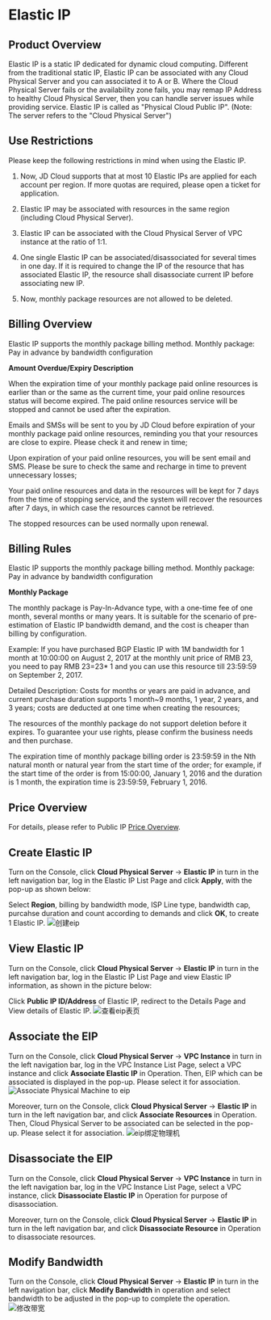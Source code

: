 # Elastic IP

## Product Overview

Elastic IP is a static IP dedicated for dynamic cloud computing. Different from the traditional static IP, Elastic IP can be associated with any Cloud Physical Server and you can associated it to A or B. Where the Cloud Physical Server fails or the availability zone fails, you may remap IP Address to healthy Cloud Physical Server, then you can handle server issues while providing service. Elastic IP is called as "Physical Cloud Public IP". (Note: The server refers to the "Cloud Physical Server")

## Use Restrictions

Please keep the following restrictions in mind when using the Elastic IP.

1. Now, JD Cloud supports that at most 10 Elastic IPs are applied for each account per region. If more quotas are required, please open a ticket for application.<br/>

2. Elastic IP may be associated with resources in the same region (including Cloud Physical Server).<br/>

3. Elastic IP can be associated with the Cloud Physical Server of VPC instance at the ratio of 1:1.<br/>

4. One single Elastic IP can be associated/disassociated for several times in one day. If it is required to change the IP of the resource that has associated Elastic IP, the resource shall disassociate current IP before associating new IP.<br/>

5. Now, monthly package resources are not allowed to be deleted.<br/>

## Billing Overview

Elastic IP supports the monthly package billing method. Monthly package: Pay in advance by bandwidth configuration

**Amount Overdue/Expiry Description**

When the expiration time of your monthly package paid online resources is earlier than or the same as the current time, your paid online resources status will become expired. The paid online resources service will be stopped and cannot be used after the expiration.

Emails and SMSs will be sent to you by JD Cloud before expiration of your monthly package paid online resources, reminding you that your resources are close to expire. Please check it and renew in time;

Upon expiration of your paid online resources, you will be sent email and SMS. Please be sure to check the same and recharge in time to prevent unnecessary losses;

Your paid online resources and data in the resources will be kept for 7 days from the time of stopping service, and the system will recover the resources after 7 days, in which case the resources cannot be retrieved.

The stopped resources can be used normally upon renewal.

## Billing Rules

Elastic IP supports the monthly package billing method. Monthly package: Pay in advance by bandwidth configuration

**Monthly Package**

The monthly package is Pay-In-Advance type, with a one-time fee of one month, several months or many years. It is suitable for the scenario of pre-estimation of Elastic IP bandwidth demand, and the cost is cheaper than billing by configuration.

Example:
If you have purchased BGP Elastic IP with 1M bandwidth for 1 month at 10:00:00 on August 2, 2017 at the monthly unit price of RMB 23, you need to pay RMB 23=23* 1 and you can use this resource till 23:59:59 on September 2, 2017.

Detailed Description:
Costs for months or years are paid in advance, and current purchase duration supports 1 month~9 months, 1 year, 2 years, and 3 years; costs are deducted at one time when creating the resources;

The resources of the monthly package do not support deletion before it expires. To guarantee your use rights, please confirm the business needs and then purchase.

The expiration time of monthly package billing order is 23:59:59 in the Nth natural month or natural year from the start time of the order; for example, if the start time of the order is from 15:00:00, January 1, 2016 and the duration is 1 month, the expiration time is 23:59:59, February 1, 2016.

## Price Overview

For details, please refer to Public IP [Price Overview](../../Pricing/Price-Overview.md).

## Create Elastic IP

Turn on the Console, click **Cloud Physical Server** -> **Elastic IP** in turn in the left navigation bar, log in the Elastic IP List Page and click **Apply**, with the pop-up as shown below:<br/>

Select **Region**, billing by bandwidth mode, ISP Line type, bandwidth cap, purcahse duration and count according to demands and click **OK**, to create 1 Elastic IP.
![创建eip](https://github.com/jdcloudcom/en/blob/cn-cloud-physical-server-latest/image/Hyper-Converged-IDC/Cloud-Physical-Server/CPS-VPC-033.png)

## View Elastic IP

Turn on the Console, click **Cloud Physical Server** -> **Elastic IP** in turn in the left navigation bar, log in the Elastic IP List Page and view Elastic IP information, as shown in the picture below:<br/>

Click **Public IP ID/Address** of Elastic IP, redirect to the Details Page and View details of Elastic IP.
![查看eip表页](https://github.com/jdcloudcom/en/blob/cn-cloud-physical-server-latest/image/Hyper-Converged-IDC/Cloud-Physical-Server/CPS-VPC-034.png)

## Associate the EIP

Turn on the Console, click **Cloud Physical Server** -> **VPC Instance** in turn in the left navigation bar, log in the VPC Instance List Page, select a VPC instance and click **Associate Elastic IP** in Operation. Then, EIP which can be associated is displayed in the pop-up. Please select it for association.
![Associate Physical Machine to eip](https://github.com/jdcloudcom/en/blob/cn-cloud-physical-server-latest/image/Hyper-Converged-IDC/Cloud-Physical-Server/CPS-VPC-035.png)<br/>

Moreover, turn on the Console, click **Cloud Physical Server** -> **Elastic IP** in turn in the left navigation bar, and click **Associate Resources** in Operation. Then, Cloud Physical Server to be associated can be selected in the pop-up. Please select it for association.
![eip绑定物理机](https://github.com/jdcloudcom/en/blob/cn-cloud-physical-server-latest/image/Hyper-Converged-IDC/Cloud-Physical-Server/CPS-VPC-036.png)

## Disassociate the EIP

Turn on the Console, click **Cloud Physical Server** -> **VPC Instance** in turn in the left navigation bar, log in the VPC Instance List Page, select a VPC instance, click **Disassociate Elastic IP** in Operation for purpose of disassociation.<br/>

Moreover, turn on the Console, click **Cloud Physical Server** -> **Elastic IP** in turn in the left navigation bar, and click **Disassociate Resource** in Operation to disassociate resources.<br/>

## Modify Bandwidth

Turn on the Console, click **Cloud Physical Server** -> **Elastic IP** in turn in the left navigation bar, click **Modify Bandwidth** in operation and select bandwidth to be adjusted in the pop-up to complete the operation.
![修改带宽](https://github.com/jdcloudcom/en/blob/cn-cloud-physical-server-latest/image/Hyper-Converged-IDC/Cloud-Physical-Server/CPS-VPC-037.png)
